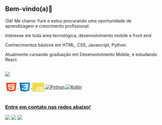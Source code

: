 ## Bem-vindo(a)👋

Olá! Me chamo Yure e estou procurando uma oportunidade de aprendizagem e crescimento profissional.

Interesse em toda área tecnológica, desenvolvimento mobile e front end.

Conhecimentos básicos em HTML, CSS, Javascript, Python.

Atualmente cursando graduação em Desenvolvimento Mobile, e estudando React.


 <br>
 <div>
   <a href="https://github.com/yuretr">
   <img height="130em" src="https://github-readme-stats.vercel.app/api/top-langs/?username=yuretr&layout=compact&langs_count=6&theme=tokyonight"/>

</div>

<div style="display: inline_block"><br>
  <img align="center" alt="HTML" height="30" width="40" src="https://raw.githubusercontent.com/devicons/devicon/master/icons/html5/html5-original.svg">
  <img align="center" alt="CSS" height="30" width="40" src="https://raw.githubusercontent.com/devicons/devicon/master/icons/css3/css3-original.svg">
  <img align="center" alt="Js" height="30" width="40" src="https://raw.githubusercontent.com/devicons/devicon/master/icons/javascript/javascript-plain.svg">
  <img align="center" alt="Python" height="30" width="40" src="https://www.svgrepo.com/show/452091/python.svg">
  <img align="center" alt="Kotlin" height="30" width="40" src="https://www.svgrepo.com/show/373728/kotlin.svg">
          
          
          
 </div>
 
 
 <br>
 
  ### Entre em contato nas redes abaixo!
 
<div> 

  <a href="https://instagram.com/yure.trev" target="_blank"><img src="https://img.shields.io/badge/-Instagram-%23E4405F?style=for-the-badge&logo=instagram&logoColor=white" target="_blank"></a>
  <a href = "mailto:yure.trev@gmail.com"><img src="https://img.shields.io/badge/-Gmail-%23333?style=for-the-badge&logo=gmail&logoColor=white" target="_blank"></a>
  <a href="https://www.linkedin.com/in/yure-trevizan/" target="_blank"><img src="https://img.shields.io/badge/-LinkedIn-%230077B5?style=for-the-badge&logo=linkedin&logoColor=white" target="_blank"></a> 
 

</div>
